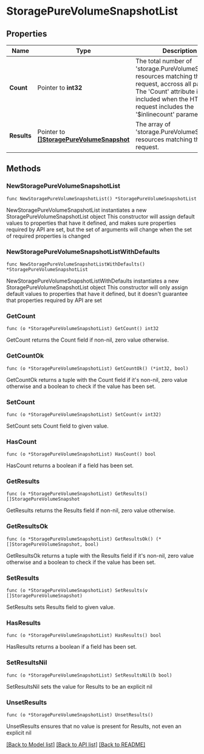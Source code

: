# StoragePureVolumeSnapshotList

## Properties

Name | Type | Description | Notes
------------ | ------------- | ------------- | -------------
**Count** | Pointer to **int32** | The total number of &#39;storage.PureVolumeSnapshot&#39; resources matching the request, accross all pages. The &#39;Count&#39; attribute is included when the HTTP GET request includes the &#39;$inlinecount&#39; parameter. | [optional] 
**Results** | Pointer to [**[]StoragePureVolumeSnapshot**](storage.PureVolumeSnapshot.md) | The array of &#39;storage.PureVolumeSnapshot&#39; resources matching the request. | [optional] 

## Methods

### NewStoragePureVolumeSnapshotList

`func NewStoragePureVolumeSnapshotList() *StoragePureVolumeSnapshotList`

NewStoragePureVolumeSnapshotList instantiates a new StoragePureVolumeSnapshotList object
This constructor will assign default values to properties that have it defined,
and makes sure properties required by API are set, but the set of arguments
will change when the set of required properties is changed

### NewStoragePureVolumeSnapshotListWithDefaults

`func NewStoragePureVolumeSnapshotListWithDefaults() *StoragePureVolumeSnapshotList`

NewStoragePureVolumeSnapshotListWithDefaults instantiates a new StoragePureVolumeSnapshotList object
This constructor will only assign default values to properties that have it defined,
but it doesn't guarantee that properties required by API are set

### GetCount

`func (o *StoragePureVolumeSnapshotList) GetCount() int32`

GetCount returns the Count field if non-nil, zero value otherwise.

### GetCountOk

`func (o *StoragePureVolumeSnapshotList) GetCountOk() (*int32, bool)`

GetCountOk returns a tuple with the Count field if it's non-nil, zero value otherwise
and a boolean to check if the value has been set.

### SetCount

`func (o *StoragePureVolumeSnapshotList) SetCount(v int32)`

SetCount sets Count field to given value.

### HasCount

`func (o *StoragePureVolumeSnapshotList) HasCount() bool`

HasCount returns a boolean if a field has been set.

### GetResults

`func (o *StoragePureVolumeSnapshotList) GetResults() []StoragePureVolumeSnapshot`

GetResults returns the Results field if non-nil, zero value otherwise.

### GetResultsOk

`func (o *StoragePureVolumeSnapshotList) GetResultsOk() (*[]StoragePureVolumeSnapshot, bool)`

GetResultsOk returns a tuple with the Results field if it's non-nil, zero value otherwise
and a boolean to check if the value has been set.

### SetResults

`func (o *StoragePureVolumeSnapshotList) SetResults(v []StoragePureVolumeSnapshot)`

SetResults sets Results field to given value.

### HasResults

`func (o *StoragePureVolumeSnapshotList) HasResults() bool`

HasResults returns a boolean if a field has been set.

### SetResultsNil

`func (o *StoragePureVolumeSnapshotList) SetResultsNil(b bool)`

 SetResultsNil sets the value for Results to be an explicit nil

### UnsetResults
`func (o *StoragePureVolumeSnapshotList) UnsetResults()`

UnsetResults ensures that no value is present for Results, not even an explicit nil

[[Back to Model list]](../README.md#documentation-for-models) [[Back to API list]](../README.md#documentation-for-api-endpoints) [[Back to README]](../README.md)


